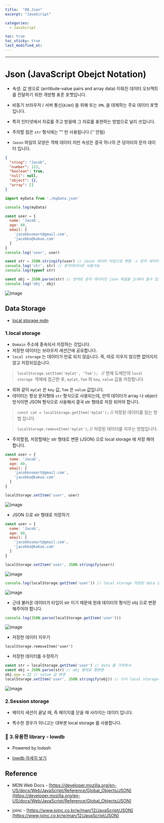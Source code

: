 ```yaml
---
title:  "08.Json"
excerpt: "JavaScript"

categories:
  - JavaScript

toc: true
toc_sticky: true
last_modified_at: 
---
```


---


#  Json (JavaScript Obejct Notation)

- 속성: 값 쌍으로 (arrtibute-value pairs and array data) 이뤄진 데이터 오브젝트를 전달하기 위한 개방형 표준 포멧입니다.  

- 비동기 브라우저 / 서버 통신(`AJAX`) 을 위해 또는 `XML` 을 데체하는 주요 데이터 포맷입니다.  

- 특히 인터넷에서 자료를 주고 받을때 그 자료를 표현하는 방법으로 널리 쓰입니다.  

- 주의할 점은 `str` 형식에는 "" 만 사용됩니다 ('' 안됨)

- `Jason` 파일의 모양은 객체 데이터 지만 속성은 결국 하나의 큰 덩어리의 문자 데이터 입니다.  


```json
{
  "sting": "Jacob",
  "number": 123,
  "boolean": true,
  "null": null,
  "object": {},
  "array": []
}
```  


```js
import myData from './myData.json'

console.log(myData)

const user = {
  name: 'Jacob', 
  age: 80,
  email: [
    'jacobkosmart@gmail.com',
    'jacobko@kakao.com'
  ]
}
console.log('user', user)

const str = JSON.stringify(user) // Jason 데이터 타입으로 변환 -> 문자 데이터임
console.log('str', str) // 문자데이터로 사용가능
console.log(typeof str)

const obj = JSON.parse(str) // 반대로 문자 데이터인 json 파일을 js에서 쓸수 있겠끔 object 타입으로 변환 시켜주는것
console.log('obj', obj)
```  

![image](https://user-images.githubusercontent.com/28912774/116338374-98b9ea80-a816-11eb-9570-6a4a5c9c0dda.png)


## Data Storage

- [local storage mdn](https://developer.mozilla.org/en-US/docs/Web/API/Window/localStorage)  



### 1.local storage

- `Domain` 주소에 종속되서 저장하는 것입니다.  
- 저장한 데이터는 브라우저 세션간에 공유합니다.  
- `local storage` 는 데이터가 만료 되지 않습니다. 즉, 따로 지우지 않으면 없어지지 않고 저장되있습니다.  

> `localStorage.setItem('myCat', 'Tom'); ` // 현재 도메인의 `local storage `객체에 접근한 후, `myCat`, `Tom` 의 `key`, `value` 값을 저장합니다. 

- 위와 같이 `myCat` 은 `key` 값, `Tom` 은 `value` 값입니다.  
- 데이터는 항상 문자형태 `str` 형식으로 사용되는데, 만약 데이터가 array 나 object 방식이면 JSON 형식으로 사용해서 결국 str 형태로 저장 되어야 합니다.


> `const cat = localStorage.getItem('myCat');` // 저장된 데이터를 읽는 방법 입니다.  

> `localStorage.removeItem('myCat')`; // 저장된 데이터를 지우는 방법입니다.  


- 주의할점, 저장할때는 str 형태로 변환 (JSON) 으로 local storage 에 저장 해야 합니다.  


```js
const user = {
  name: 'Jacob', 
  age: 80,
  email: [
    'jacobkosmart@gmail.com',
    'jacobko@kakao.com'
  ]
}

localStorage.setItem('user', user)
```
![image](https://user-images.githubusercontent.com/28912774/116350842-93b46580-a82d-11eb-9ecd-4dce37521b78.png)



- JSON 으로 str 형태로 저장하기

```js
const user = {
  name: 'Jacob', 
  age: 80,
  email: [
    'jacobkosmart@gmail.com',
    'jacobko@kakao.com'
  ]
}

localStorage.setItem('user', JSON.stringify(user))
```
![image](https://user-images.githubusercontent.com/28912774/116351052-edb52b00-a82d-11eb-9b6c-5bd9716bd2a9.png)



```js
console.log(localStorage.getItem('user')) // local storage 저장된 data 읽기 
```

![image](https://user-images.githubusercontent.com/28912774/116351226-3ff64c00-a82e-11eb-8a03-7ca6d0123010.png)


- 근데 불러온 데이터가 타입이 str 이기 때문에 원래 데이터의 형식인 obj 으로 변환 해주어야 합니다.

```js
console.log(JSON.parse(localStorage.getItem('user')))
```

![image](https://user-images.githubusercontent.com/28912774/116351462-af6c3b80-a82e-11eb-9b82-2a986067e04d.png)


- 저장한 데이터 지우기 

`localStorage.removeItem('user')`


- 저장한 데이터를 수정하기

```js
const str = localStorage.getItem('user') // data 를 가져와서
const obj = JSON.parse(str) // obj 형태로 형변환
obj.age = 22 // value 값 변경
localStorage.setItem('user', JSON.stringify(obj)) // 다시 local storage에 저장하는데 이때, JSON 형태로 변환해서 저장해줘야 함
```

![image](https://user-images.githubusercontent.com/28912774/116352233-d119f280-a82f-11eb-8997-cdfeab3dc093.png)



### 2.Session storage

- 페이지 세션이 끝날 때, 즉 페이지를 닫을 때 사라지는 데이터 입니다.

- 특수한 경우가 이니고는 대부분 local storage 를 사용합니다.



### 🔑 3.유용한 library - lowdb 

- Powered by lodash

- [lowdb 자세히 보기](https://github.com/typicode/lowdb)




## Reference 

 - MDN Web Docs - [https://developer.mozilla.org/en-US/docs/Web/JavaScript/Reference/Global_Objects/JSON](https://developer.mozilla.org/en-US/docs/Web/JavaScript/Reference/Global_Objects/JSON)  

- joinc - [https://www.joinc.co.kr/w/man/12/JavaScript/JSON](https://www.joinc.co.kr/w/man/12/JavaScript/JSON)